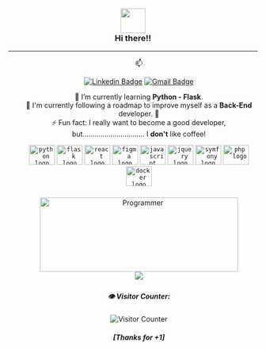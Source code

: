 <!--
**gabrielroot/gabrielroot** is a ✨ _special_ ✨ repository because its `README.md` (this file) appears on your GitHub profile.

Here are some ideas to get you started:

- 🔭 I’m currently working on ...
- 🌱 I’m currently learning ...
- 👯 I’m looking to collaborate on ...
- 🤔 I’m looking for help with ...
- 💬 Ask me about ...
- 📫 How to reach me: ...
- 😄 Pronouns: ...
- ⚡ Fun fact: ...
-->

 <h3 align="center"> 
  <img src="https://media.giphy.com/media/3oz8xSjBmD1ZyELqW4/giphy.gif" width="50"> 
 <br>
 Hi there!! 
</h3> 

_____
<ul align="center">
  📫 
 
  [![Linkedin Badge](https://img.shields.io/badge/-LinkedIn-blue?style=flat-square&logo=Linkedin&logoColor=white&link=link_do_seu_perfil_no_linkedin)](https://www.linkedin.com/in/gabriel-rwx/)
  [![Gmail Badge](https://img.shields.io/badge/-Gmail-c14438?style=flat-square&logo=Gmail&logoColor=white&link=mailto:seu_email)](mailto:gabrielfer.s88@gmail.com)

  🌱 I’m currently learning <b>Python - Flask</b>. <br>
  🔭 I'm currently following a roadmap to improve myself as a <b>Back-End</b> developer. 🎯<br>
  ⚡ Fun fact: I really want to become a good developer, but............................... I <b>don't</b> like coffee!<br>
  <div align="center">
   <code><img src="https://cdn.jsdelivr.net/gh/devicons/devicon/icons/python/python-original.svg" height="40" width="52" alt="python logo"  /></code>
   <code><img src="https://cdn.jsdelivr.net/gh/devicons/devicon/icons/flask/flask-original.svg" height="40" width="52" alt="flask logo"  /></code>
   <code><img src="https://cdn.jsdelivr.net/gh/devicons/devicon/icons/react/react-original.svg" height="40" width="52" alt="react logo"  /></code>
   <code><img src="https://cdn.jsdelivr.net/gh/devicons/devicon/icons/figma/figma-original.svg" height="40" width="52" alt="figma logo"  /></code>
   <code><img src="https://cdn.jsdelivr.net/gh/devicons/devicon/icons/javascript/javascript-original.svg" height="40" width="52" alt="javascript logo"  /></code>
   <code><img src="https://cdn.jsdelivr.net/gh/devicons/devicon/icons/jquery/jquery-original.svg" height="40" width="52" alt="jquery logo"  /></code>
   <code><img src="https://cdn.jsdelivr.net/gh/devicons/devicon/icons/symfony/symfony-original.svg" height="40" width="52" alt="symfony logo"  /></code>
   <code><img src="https://cdn.jsdelivr.net/gh/devicons/devicon/icons/php/php-original.svg" height="40" width="52" alt="php logo"  /></code>
   <code><img src="https://cdn.jsdelivr.net/gh/devicons/devicon/icons/docker/docker-original.svg" height="40" width="52" alt="docker logo"  /></code>
  </div>

  ###

 <img src="https://wallpapercave.com/uwp/uwp2493552.gif" height="150" width="400" style="object-fit: cover;" alt="Programmer"  />

 <br>
 
 <a href="https://github.com/gabrielroot/flask-nu-box">
  <img align="center" src="https://github-readme-stats.vercel.app/api/pin/?username=gabrielroot&repo=flask-nu-box&theme=outrun" />
 </a>

##### <h5>👁️ Visitor Counter: </h5>
![Visitor Counter](https://profile-counter.glitch.me/gabrielroot/count.svg)
##### [Thanks for +1]
 
</ul>
